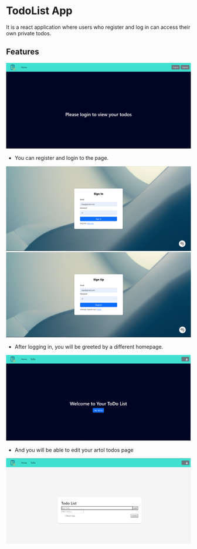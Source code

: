 # TodoList App

It is a react application where users who register and log in can access their own private todos.

## Features

![page view1](./home.PNG)

* You can register and login to the page.

![page view2](./login.PNG)
![page view3](./signup.PNG)

* After logging in, you will be greeted by a different homepage.

![page view4](./login-home.PNG)

* And you will be able to edit your artol todos page

![page view5](./todo.PNG)
